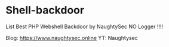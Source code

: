 # Shell-backdoor
List Best PHP Webshell Backdoor by NaughtySec 
NO Logger !!!!

Blog: https://www.naughtysec.online
YT: Naughtysec
